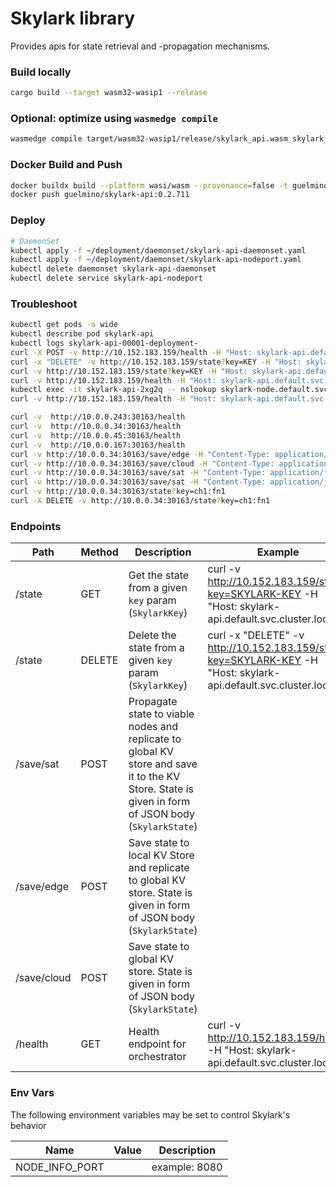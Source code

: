 # Skylark library
Provides apis for state retrieval and -propagation mechanisms. 

### Build locally
```bash
cargo build --target wasm32-wasip1 --release
```

### Optional: optimize using `wasmedge compile`
```bash
wasmedge compile target/wasm32-wasip1/release/skylark_api.wasm skylark_api.wasm
```

### Docker Build and Push
```bash
docker buildx build --platform wasi/wasm --provenance=false -t guelmino/skylark-api:0.2.711 .
docker push guelmino/skylark-api:0.2.711
```

### Deploy
```bash
# DaemonSet
kubectl apply -f ~/deployment/daemonset/skylark-api-daemonset.yaml
kubectl apply -f ~/deployment/daemonset/skylark-api-nodeport.yaml
kubectl delete daemonset skylark-api-daemonset
kubectl delete service skylark-api-nodeport
```

### Troubleshoot
```bash
kubectl get pods -o wide
kubectl describe pod skylark-api
kubectl logs skylark-api-00001-deployment-
curl -X POST -v http://10.152.183.159/health -H "Host: skylark-api.default.svc.cluster.local" -d "skldfjerg"
curl -x "DELETE" -v http://10.152.183.159/state?key=KEY -H "Host: skylark-api.default.svc.cluster.local"
curl -v http://10.152.183.159/state?key=KEY -H "Host: skylark-api.default.svc.cluster.local"
curl -v http://10.152.183.159/health -H "Host: skylark-api.default.svc.cluster.local"
kubectl exec -it skylark-api-2xg2q -- nslookup skylark-node.default.svc.cluster.local
curl -v http://10.152.183.159/health -H "Host: skylark-api.default.svc.cluster.local"

curl -v  http://10.0.0.243:30163/health
curl -v  http://10.0.0.34:30163/health
curl -v  http://10.0.0.45:30163/health
curl -v  http://10.0.0.167:30163/health
curl -v http://10.0.0.34:30163/save/edge -H "Content-Type: application/json" -d '{"key": {"chain_id": "ch1","fn_name": "fn1"},"value": "V0.2.711E"}'
curl -v http://10.0.0.34:30163/save/cloud -H "Content-Type: application/json" -d '{"key": {"chain_id": "ch1","fn_name": "fn1"},"value": "V0.2.711C"}'
curl -v http://10.0.0.34:30163/save/sat -H "Content-Type: application/json" -d '{"key": {"chain_id": "ch1","fn_name": "fn1"},"value": "V0.2.711S"}'
curl -v http://10.0.0.34:30163/save/sat -H "Content-Type: application/json" -d '{"key":{"chain_id":"78599338-10aa-41be-961e-227d91b690be","fn_name":"ex_preprocess"},"value":"11b430a1795c0608903b6d6f4ff2565b32c3456c0ddc74ad4ef2fc92205b211a"}'
curl -v http://10.0.0.34:30163/state?key=ch1:fn1
curl -X DELETE -v http://10.0.0.34:30163/state?key=ch1:fn1
```

### Endpoints

| Path        | Method | Description                                                                                                                                        | Example                                                                                                          |
|-------------|--------|----------------------------------------------------------------------------------------------------------------------------------------------------|------------------------------------------------------------------------------------------------------------------|
| /state      | GET    | Get the state from a given `key` param (`SkylarkKey`)                                                                                              | curl -v http://10.152.183.159/state?key=SKYLARK-KEY -H "Host: skylark-api.default.svc.cluster.local"             | 
| /state      | DELETE | Delete the state from a given `key` param (`SkylarkKey`)                                                                                           | curl -x "DELETE" -v http://10.152.183.159/state?key=SKYLARK-KEY -H "Host: skylark-api.default.svc.cluster.local" | 
| /save/sat   | POST   | Propagate state to viable nodes and replicate to global KV store and save it to the KV Store. State is given in form of JSON body (`SkylarkState`) |                                                                                                                  |
| /save/edge  | POST   | Save state to local KV Store and replicate to global KV store. State is given in form of JSON body (`SkylarkState`)                                |                                                                                                                  |
| /save/cloud | POST   | Save state to global KV store. State is given in form of JSON body (`SkylarkState`)                                                                |                                                                                                                  |
| /health     | GET    | Health endpoint for orchestrator                                                                                                                   | curl -v http://10.152.183.159/health -H "Host: skylark-api.default.svc.cluster.local"                            |

### Env Vars
The following environment variables may be set to control Skylark's behavior

| Name           | Value         | Description                                            |
|----------------|---------------|--------------------------------------------------------|
| NODE_INFO_PORT | <port number> | example: 8080 |   
